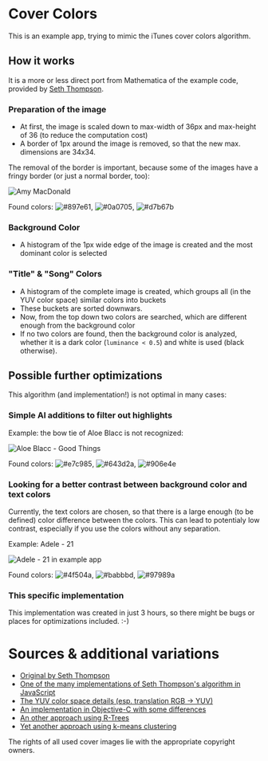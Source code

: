 # Cover Colors
This is an example app, trying to mimic the iTunes cover colors algorithm.

## How it works
It is a more or less direct port from Mathematica of the example code, provided by [Seth Thompson][1].

### Preparation of the image
* At first, the image is scaled down to max-width of 36px and max-height of 36 (to reduce the computation cost)
* A border of 1px around the image is removed, so that the new max. dimensions are 34x34.

The removal of the border is important, because some of the images have a fringy border (or just a normal border, too):

![Amy MacDonald](http://streuobstwie.se/cover_colors/readme/amy_macdonald.jpg)

Found colors: ![#897e61](http://streuobstwie.se/cover_colors/readme/colors/897e61.jpg), ![#0a0705](http://streuobstwie.se/cover_colors/readme/colors/0a0705.jpg), ![#d7b67b](http://streuobstwie.se/cover_colors/readme/colors/d7b67b.jpg)

### Background Color
* A histogram of the 1px wide edge of the image is created and the most dominant color is selected


### "Title" & "Song" Colors
* A histogram of the complete image is created, which groups all (in the YUV color space) similar colors into buckets
* These buckets are sorted downwars.
* Now, from the top down two colors are searched, which are different enough from the background color
* If no two colors are found, then the background color is analyzed, whether it is a dark color (`luminance < 0.5`) and white is used (black otherwise).


## Possible further optimizations
This algorithm (and implementation!) is not optimal in many cases:

### Simple AI additions to filter out highlights
Example: the bow tie of Aloe Blacc is not recognized:

![Aloe Blacc - Good Things](http://streuobstwie.se/cover_colors/readme/aloe_blacc.jpg)

Found colors: ![#e7c985](http://streuobstwie.se/cover_colors/readme/colors/e7c985.jpg), ![#643d2a](http://streuobstwie.se/cover_colors/readme/colors/643d2a.jpg), ![#906e4e](http://streuobstwie.se/cover_colors/readme/colors/906e4e.jpg)

### Looking for a better contrast between background color and text colors
Currently, the text colors are chosen, so that there is a large enough (to be defined) color difference between the colors.
This can lead to potentialy low contrast, especially if you use the colors without any separation.

Example: Adele - 21

![Adele - 21 in example app](http://streuobstwie.se/cover_colors/readme/adele_screenshot.png)

Found colors: ![#4f504a](http://streuobstwie.se/cover_colors/readme/colors/4f504a.jpg), ![#babbbd](http://streuobstwie.se/cover_colors/readme/colors/babbbd.jpg), ![#97989a](http://streuobstwie.se/cover_colors/readme/colors/97989a.jpg)


### This specific implementation
This implementation was created in just 3 hours, so there might be bugs or places for optimizations included. :-)


# Sources & additional variations
* [Original by Seth Thompson][1]
* [One of the many implementations of Seth Thompson's algorithm in JavaScript](https://github.com/lukashed/itunes-colors)
* [The YUV color space details (esp. translation RGB -> YUV)](http://en.wikipedia.org/wiki/YUV)
* [An implementation in Objective-C with some differences](http://www.panic.com/blog/2012/12/itunes-11-and-colors/)
* [An other approach using R-Trees](http://99designs.com/tech-blog/blog/2012/08/02/color-explorer/)
* [Yet another approach using k-means clustering](http://charlesleifer.com/blog/using-python-and-k-means-to-find-the-dominant-colors-in-images/)

The rights of all used cover images lie with the appropriate copyright owners.

[1]: https://github.com/s3ththompson/iTunes-11-Color-Algorithm

